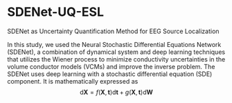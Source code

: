 # SDENet-UQ-ESL
SDENet as Uncertainty Quantification Method for EEG Source Localization


In this study, we used the Neural Stochastic Differential Equations Network (SDENet), a combination of dynamical system and deep learning techniques that utilizes the Wiener process to minimize conductivity uncertainties in the volume conductor models (VCMs) and improve the inverse problem. The SDENet uses deep learning with a stochastic differential equation (SDE) component. It is mathematically expressed as
$$
	\text{d}\mathbf{X} = f(\mathbf{X}, \mathbf{t})\text{d}\mathbf{t} + g(\mathbf{X}, \mathbf{t})\text{d}\mathbf{W}
$$

